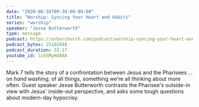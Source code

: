 ```yaml
---
date: "2020-08-16T09:30:00-08:00"
title: "Worship: Syncing Your Heart and Habits"
series: "worship"
speaker: "Jesse Butterworth"
type: message
podcast: https://arborchurch.com/podcast/worship-syncing-your-heart-and-habits.m4a
podcast_bytes: 25102048
podcast_duration: 33:17
youtube_id: liGSMyHd88A
---
```


Mark 7 tells the story of a confrontation between Jesus and the Pharisees ... on *hand washing*, of all things, something we're all thinking about more often.  Guest speaker Jesse Butterworth contrasts the Pharisee's outside-in view with Jesus' inside-out perspective, and asks some tough questions about modern-day hypocrisy.

